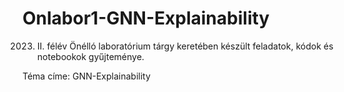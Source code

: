 # Onlabor1-GNN-Explainability

2023. II. félév Önélló laboratórium tárgy keretében készült feladatok, kódok és notebookok gyűjteménye.

Téma címe: GNN-Explainability
